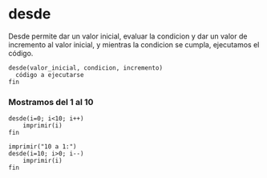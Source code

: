 # desde
Desde permite dar un valor inicial, evaluar la condicion y dar un valor de incremento al valor inicial, y mientras la condicion se cumpla, ejecutamos el código.
```
desde(valor_inicial, condicion, incremento)
  código a ejecutarse
fin  
```


### Mostramos del 1 al 10


```
desde(i=0; i<10; i++)
    imprimir(i)
fin
```

```
imprimir("10 a 1:")
desde(i=10; i>0; i--)
    imprimir(i)
fin
```

